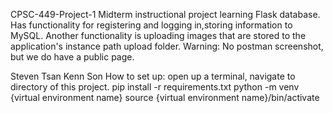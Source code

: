 CPSC-449-Project-1
Midterm instructional project learning Flask database. Has functionality for registering and logging in,storing information to MySQL. Another functionality is uploading images that are stored to the application's instance path upload folder.
Warning: No postman screenshot, but we do have a public page.

Steven Tsan
Kenn Son
How to set up:
open up a terminal, navigate to directory of this project.
pip install -r requirements.txt
python -m venv {virtual environment name}
source {virtual environment name}/bin/activate
